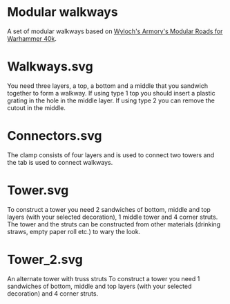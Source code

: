 # Modular walkways
A set of modular walkways based on [Wyloch's Armory's Modular Roads for Warhammer 40k](https://youtu.be/NG9LTeQYOoY).

# Walkways.svg
You need three layers, a top, a bottom and a middle that you sandwich together to form a walkway.
If using type 1 top you should insert a plastic grating in the hole in the middle layer. If using
type 2 you can remove the cutout in the middle.

# Connectors.svg
The clamp consists of four layers and is used to connect two towers and the tab is used to connect walkways.

# Tower.svg
To construct a tower you need 2 sandwiches of bottom, middle and top layers (with your selected decoration),
1 middle tower and 4 corner struts. The tower and the struts can be constructed from other materials
(drinking straws, empty paper roll etc.) to wary the look.

# Tower_2.svg
An alternate tower with truss struts
To construct a tower you need 1 sandwiches of bottom, middle and top layers (with your selected decoration)
and 4 corner struts.
